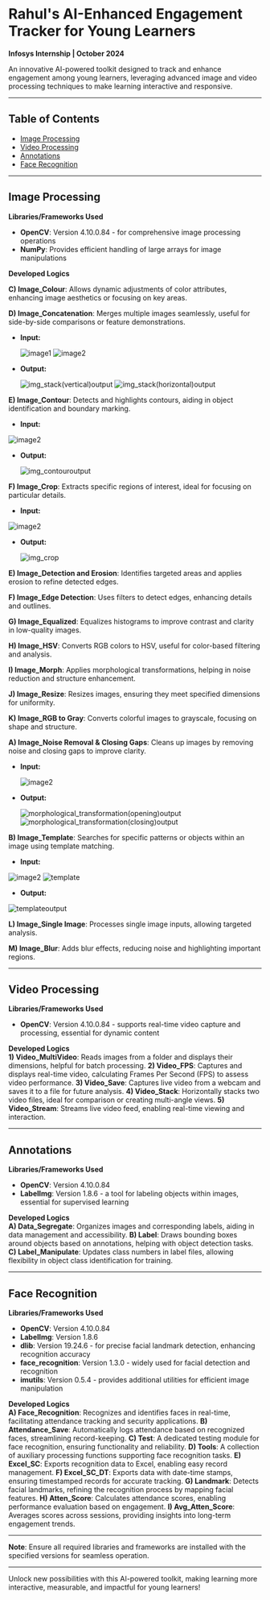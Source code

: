 # Rahul's AI-Enhanced Engagement Tracker for Young Learners  
**Infosys Internship | October 2024**

An innovative AI-powered toolkit designed to track and enhance engagement among young learners, leveraging advanced image and video processing techniques to make learning interactive and responsive.

---

## Table of Contents
- [Image Processing](#image-processing)
- [Video Processing](#video-processing)
- [Annotations](#annotations)
- [Face Recognition](#face-recognition)

---

## Image Processing

**Libraries/Frameworks Used**  
- **OpenCV**: Version 4.10.0.84 - for comprehensive image processing operations  
- **NumPy**: Provides efficient handling of large arrays for image manipulations  

**Developed Logics**  


**C) Image_Colour**: Allows dynamic adjustments of color attributes, enhancing image aesthetics or focusing on key areas.



**D) Image_Concatenation**: Merges multiple images seamlessly, useful for side-by-side comparisons or feature demonstrations.

- **Input:**

   ![image1](https://github.com/user-attachments/assets/cbe4f229-50ab-4eca-bb20-71411d0411a7)
![image2](https://github.com/user-attachments/assets/fb33de56-5500-4138-be8b-ca0ccc18bf4b)


- **Output:**

  ![img_stack(vertical)output](https://github.com/user-attachments/assets/ce6192eb-5cdf-42c4-a792-cb5dd3ead590)
![img_stack(horizontal)output](https://github.com/user-attachments/assets/db9c7710-debd-40a5-9445-2ebba9c7c81b)


**E) Image_Contour**: Detects and highlights contours, aiding in object identification and boundary marking.

- **Input:**

![image2](https://github.com/user-attachments/assets/fb33de56-5500-4138-be8b-ca0ccc18bf4b)


- **Output:**

  ![img_contouroutput](https://github.com/user-attachments/assets/d5ebe2e5-d269-4365-be9a-25ffaf292ecc)



**F) Image_Crop**: Extracts specific regions of interest, ideal for focusing on particular details.

- **Input:**

![image2](https://github.com/user-attachments/assets/fb33de56-5500-4138-be8b-ca0ccc18bf4b)


- **Output:**

  ![img_crop](https://github.com/user-attachments/assets/79423a18-4dea-46d8-bf62-9b96cbe9e3f1)




**E) Image_Detection and Erosion**: Identifies targeted areas and applies erosion to refine detected edges.


**F) Image_Edge Detection**: Uses filters to detect edges, enhancing details and outlines.


**G) Image_Equalized**: Equalizes histograms to improve contrast and clarity in low-quality images.


**H) Image_HSV**: Converts RGB colors to HSV, useful for color-based filtering and analysis.


**I) Image_Morph**: Applies morphological transformations, helping in noise reduction and structure enhancement.


**J) Image_Resize**: Resizes images, ensuring they meet specified dimensions for uniformity.


**K) Image_RGB to Gray**: Converts colorful images to grayscale, focusing on shape and structure.


**A) Image_Noise Removal & Closing Gaps**:
   Cleans up images by removing noise and closing gaps to improve clarity.
   - **Input:**

     
     ![image2](https://github.com/user-attachments/assets/88280f51-1201-4248-b453-cf749dc2458c)

   - **Output:**
    
        
        ![morphological_transformation(opening)output](https://github.com/user-attachments/assets/2387b17c-5d70-4f03-9ece-42a7efa21760)
![morphological_transformation(closing)output](https://github.com/user-attachments/assets/5757aa47-da0b-42d9-8f4b-3ef64eda7268)

   


**B) Image_Template**: Searches for specific patterns or objects within an image using template matching.


- **Input:**

  
![image2](https://github.com/user-attachments/assets/88280f51-1201-4248-b453-cf749dc2458c)
![template](https://github.com/user-attachments/assets/347e77fc-9047-41bc-9e3b-f03770ef1761)


- **Output:**

  
![templateoutput](https://github.com/user-attachments/assets/1e8386c2-3648-4c80-b8ad-ec44b36e7c70)

  

**L) Image_Single Image**: Processes single image inputs, allowing targeted analysis.


**M) Image_Blur**: Adds blur effects, reducing noise and highlighting important regions.



---

## Video Processing

**Libraries/Frameworks Used**  
- **OpenCV**: Version 4.10.0.84 - supports real-time video capture and processing, essential for dynamic content  

**Developed Logics**  
**1) Video_MultiVideo**: Reads images from a folder and displays their dimensions, helpful for batch processing.
**2) Video_FPS**: Captures and displays real-time video, calculating Frames Per Second (FPS) to assess video performance.
**3) Video_Save**: Captures live video from a webcam and saves it to a file for future analysis.
**4) Video_Stack**: Horizontally stacks two video files, ideal for comparison or creating multi-angle views.
**5) Video_Stream**: Streams live video feed, enabling real-time viewing and interaction.

---

## Annotations

**Libraries/Frameworks Used**  
- **OpenCV**: Version 4.10.0.84  
- **LabelImg**: Version 1.8.6 - a tool for labeling objects within images, essential for supervised learning  

**Developed Logics**  
**A) Data_Segregate**: Organizes images and corresponding labels, aiding in data management and accessibility.
**B) Label**: Draws bounding boxes around objects based on annotations, helping with object detection tasks.
**C) Label_Manipulate**: Updates class numbers in label files, allowing flexibility in object class identification for training.

---

## Face Recognition

**Libraries/Frameworks Used**  
- **OpenCV**: Version 4.10.0.84  
- **LabelImg**: Version 1.8.6  
- **dlib**: Version 19.24.6 - for precise facial landmark detection, enhancing recognition accuracy  
- **face_recognition**: Version 1.3.0 - widely used for facial detection and recognition  
- **imutils**: Version 0.5.4 - provides additional utilities for efficient image manipulation  

**Developed Logics**  
**A) Face_Recognition**: Recognizes and identifies faces in real-time, facilitating attendance tracking and security applications.
**B) Attendance_Save**: Automatically logs attendance based on recognized faces, streamlining record-keeping.
**C) Test**: A dedicated testing module for face recognition, ensuring functionality and reliability.
**D) Tools**: A collection of auxiliary processing functions supporting face recognition tasks.
**E) Excel_SC**: Exports recognition data to Excel, enabling easy record management.
**F) Excel_SC_DT**: Exports data with date-time stamps, ensuring timestamped records for accurate tracking.
**G) Landmark**: Detects facial landmarks, refining the recognition process by mapping facial features.
**H) Atten_Score**: Calculates attendance scores, enabling performance evaluation based on engagement.
**I) Avg_Atten_Score**: Averages scores across sessions, providing insights into long-term engagement trends.

---

**Note**: Ensure all required libraries and frameworks are installed with the specified versions for seamless operation. 

---

Unlock new possibilities with this AI-powered toolkit, making learning more interactive, measurable, and impactful for young learners!
